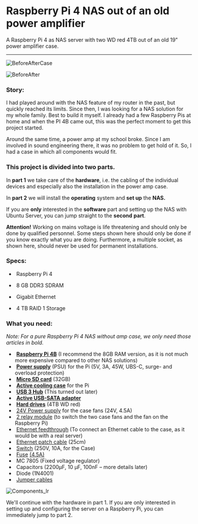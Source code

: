 # Raspberry Pi 4 NAS out of an old power amplifier

A Raspberry Pi 4 as NAS server with two WD red 4TB out of an old 19" power amplifier case.

------



![BeforeAfterCase](https://user-images.githubusercontent.com/56551925/111883854-1a1f9100-89be-11eb-9ec6-4a5eba319a4f.jpg)


![BeforeAfter](https://user-images.githubusercontent.com/56551925/111883862-21df3580-89be-11eb-9e3b-cf0f6020e6c0.jpg)


### Story:

I had played around with the NAS feature of my router in the past, but quickly reached its limits. Since then, I was looking for a NAS solution for my whole family. Best to build it myself. I already had a few Raspberry Pis at home and when the PI 4B came out, this was the perfect moment to get this project started.

Around the same time, a power amp at my school broke. Since I am involved in sound engineering there, it was no problem to get hold of it. So, I had a case in which all components would fit.



### This project is divided into two parts.

In **part 1** we take care of the **hardware**, i.e. the cabling of the individual devices and especially also the installation in the power amp case.

In **part 2** we will install the **operating** system and **set up** the **NAS.**

If you are **only** interested in the **software** part and setting up the NAS with Ubuntu Server, you can jump straight to the **second** **part**.

**Attention!** Working on mains voltage is life threatening and should only be done by qualified personnel. Some steps shown here should only be done if you know exactly what you are doing. Furthermore, a multiple socket, as shown here, should never be used for permanent installations.



### Specs:

- ​	Raspberry Pi 4

- ​	8 GB DDR3 SDRAM

- ​	Gigabit Ethernet

- ​	4 TB RAID 1 Storage

   

### What you need:

*Note: For a pure Raspberry Pi 4 NAS without amp case, we only need those articles in bold.*

- ​	**[Raspberry Pi 4B](https://www.amazon.com/dp/B0899VXM8F/)** (I recommend the 8GB RAM version, as it is not much more expensive compared to other NAS solutions)
- ​	**[Power supply](https://www.amazon.de/dp/B07DC97TMM/)** (PSU) for the Pi (5V, 3A, 45W, UBS-C, surge- and overload protection)
- ​	**[Micro SD card](https://www.amazon.com/dp/B08GY9NYRM/)** (32GB)
- ​	**[Active cooling case](https://www.amazon.com/dp/B08FSP9VL6/)** for the Pi
- ​	**[USB 3 Hub](https://www.amazon.com/dp/B01K7RR3W8/)** (This turned out later)
- ​	**[Active USB-SATA adapter](https://www.amazon.de/dp/B00N4JLNXM/)**
- ​	**[Hard drives](https://www.amazon.com/dp/B083XVY99B/)** (4TB WD red)
- ​	[24V Power supply](https://www.amazon.de/dp/B06XWR8RGJ/) for the case fans (24V, 4.5A)
- ​	[2 relay module](https://www.amazon.de/dp/B08G1587VT/) (to switch the two case fans and the fan on the Raspberry Pi)
- ​	[Ethernet feedthrough](https://www.amazon.com/dp/B002BEWOYI/) (To connect an Ethernet cable to the case, as it would be with a real server)
- ​	[Ethernet patch cable](https://www.amazon.de/dp/B018M6PR10/) (25cm)
- ​	[Switch](https://www.amazon.de/dp/B07TTJWMT3/) (250V, 10A, for the Case)
- ​	[Fuse](https://www.amazon.de/dp/B001C6JSAY/) [(4.5A)](https://www.amazon.com/dp/B076F223W5/)
- ​	MC 7805 (Fixed voltage regulator)
- ​	Capacitors (2200µF, 10 µF, 100nF – more details later)
- ​	Diode (1N4001)
- ​	[Jumper cables](https://www.amazon.com/dp/B01EV70C78/)

![Components_lr](https://user-images.githubusercontent.com/56551925/112286936-22145500-8c8c-11eb-85e4-9198a3d877bb.jpg)

We'll continue with the hardware in part 1.
If you are only interested in setting up and configuring the server on a Raspberry Pi, you can immediately jump to part 2.
